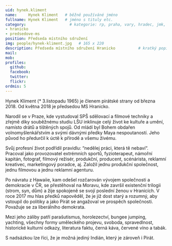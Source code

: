 ```yaml
---
uid: hynek.kliment
name:     Hynek Kliment   # běžně používáné jméno
fullname: Hynek Kliment   # jméno s tituly etc.
category:                   # kategorie: rp, praha, vary, hradec, jmk, senat
- hranicko
- predsedove-ms
position: Předseda místního sdružení
img: people/hynek-kliment.jpg   # 165 x 220
description: Předseda místního sdružení Hranicko          # kratký popis, max 160 znaků
mail: 
mob: 
profiles:
  github:                 
  facebook:
  twitter:      
  flickr:
ordmis: 5
---
```

Hynek Kliment (* 3.listopadu 1965) je členem pirátské strany od března 2018. Od května 2018 je předsedou MS Hranicko.

Narodil se v Praze, kde vystudoval SPŠ sdělovací a filmové techniky a zřejmě díky souběžnému studiu LŠU inklinuje celý život ke kultuře a umění, namísto drátů a tištěných spojů. Od mládí byl Bohem obdařen volnomyšlenkářstvím a svými dávnými předky Maya nespoutaností. Jeho původ ho předurčil k úctě k přírodě a všemu živému.

Svůj profesní život podřídil pravidlu: “nedělej práci, která tě nebaví“. Pracoval jako provozovatel extrémních sportů, fyzioterapeut, námořní kapitán, fotograf, filmový režisér, produkční, producent, scénárista, reklamní kreativec, marketingový poradce, aj. Založil jednu produkční společnost, jednu filmovou a jednu reklamní agenturu.

Po návratu z Hawaiie, kam odešel rozčarován vývojem společnosti a demokracie v ČR, se přestěhoval na Moravu, kde završil existenční trilogii (strom, syn, dům) a žije spokojeně se svojí poslední ženou v Hranicích. V roce 2017 mu hlas předků napověděl, že je již dost starý a rozumný, aby vstoupil do politiky a jako Pirát se angažoval ve prospěch společnosti. Považuje se za liberálního demokrata.

Mezi jeho záliby patří parašutismus, horolezectví, bungee jumping, yachting, všechny formy uměleckého projevu, svoboda, spravedlnost, historické kulturní odkazy, literatura faktu, černá káva, červené víno a tabák.

S nadsázkou lze říci, že je možná jediný Indián, který je zároveň i Pirát.
